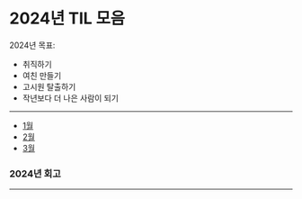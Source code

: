# 2024년 TIL 모음

2024년 목표:

- 취직하기
- 여친 만들기
- 고시원 탈출하기
- 작년보다 더 나은 사람이 되기


---
- [1월](01%2F%211%EC%9B%94_TIL_%EB%AA%A8%EC%9D%8C.md)
- [2월](02%2F%212%EC%9B%94_TIL_%EB%AA%A8%EC%9D%8C.md)
- [3월](03%2F%213%EC%9B%94_TIL_%EB%AA%A8%EC%9D%8C.md)
### 2024년 회고

---